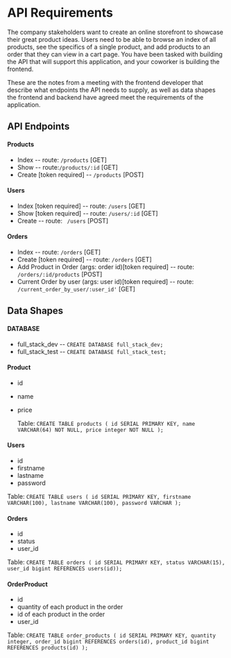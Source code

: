 # API Requirements

The company stakeholders want to create an online storefront to showcase their great product ideas. Users need to be able to browse an index of all products, see the specifics of a single product, and add products to an order that they can view in a cart page. You have been tasked with building the API that will support this application, and your coworker is building the frontend.

These are the notes from a meeting with the frontend developer that describe what endpoints the API needs to supply, as well as data shapes the frontend and backend have agreed meet the requirements of the application.

## API Endpoints

#### Products

- Index -- route: `/products` [GET]
- Show -- route:`/products/:id` [GET]
- Create [token required] -- `/products` [POST]

#### Users

- Index [token required] -- route: `/users` [GET]
- Show [token required] -- route: `/users/:id` [GET]
- Create -- route: ` /users` [POST]

#### Orders

- Index -- route: `/orders` [GET]
- Create [token required] -- route: `/orders` [GET]
- Add Product in Order (args: order id)[token required] -- route: `/orders/:id/products` [POST]
- Current Order by user (args: user id)[token required] -- route: `/current_order_by_user/:user_id'` [GET]

## Data Shapes

#### DATABASE

- full_stack_dev -- `CREATE DATABASE full_stack_dev;`
- full_stack_test -- `CREATE DATABASE full_stack_test;`

#### Product

- id
- name
- price

  Table: `CREATE TABLE products ( id SERIAL PRIMARY KEY, name VARCHAR(64) NOT NULL, price integer NOT NULL );`

#### Users

- id
- firstname
- lastname
- password

Table: `CREATE TABLE users ( id SERIAL PRIMARY KEY, firstname VARCHAR(100), lastname VARCHAR(100), password VARCHAR );`

#### Orders

- id
- status
- user_id

Table: `CREATE TABLE orders ( id SERIAL PRIMARY KEY, status VARCHAR(15), user_id bigint REFERENCES users(id));`

#### OrderProduct

- id
- quantity of each product in the order
- id of each product in the order
- user_id

Table: `CREATE TABLE order_products ( id SERIAL PRIMARY KEY, quantity integer, order_id bigint REFERENCES orders(id), product_id bigint REFERENCES products(id) );`
